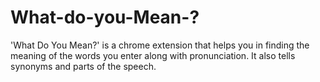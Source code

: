 # What-do-you-Mean-?

'What Do You Mean?' is a chrome extension that helps you in finding the meaning of the words you enter along with pronunciation.
It also tells synonyms and parts of the speech.
